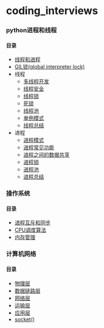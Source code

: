 # coding_interviews
 
### python进程和线程
#### 目录
* [线程和进程](https://github.com/skp-ops/coding_interviews/blob/main/%E5%A4%9A%E4%BB%BB%E5%8A%A1/%E6%A6%82%E8%BF%B0/%E5%B9%B6%E5%8F%91%E7%BC%96%E7%A8%8B.py)
* [GIL锁(global interpreter lock)](https://github.com/skp-ops/coding_interviews/blob/main/%E5%A4%9A%E4%BB%BB%E5%8A%A1/%E6%A6%82%E8%BF%B0/GIL%E9%94%81.py)
* 线程
  * [多线程开发](https://github.com/skp-ops/coding_interviews/blob/main/%E5%A4%9A%E4%BB%BB%E5%8A%A1/%E7%BA%BF%E7%A8%8B/%E5%A4%9A%E7%BA%BF%E7%A8%8B%E5%BC%80%E5%8F%91.py)
  * [线程安全](https://github.com/skp-ops/coding_interviews/blob/main/%E5%A4%9A%E4%BB%BB%E5%8A%A1/%E7%BA%BF%E7%A8%8B/%E7%BA%BF%E7%A8%8B%E5%AE%89%E5%85%A8.py)
  * [线程锁](https://github.com/skp-ops/coding_interviews/blob/main/%E5%A4%9A%E4%BB%BB%E5%8A%A1/%E7%BA%BF%E7%A8%8B/%E7%BA%BF%E7%A8%8B%E9%94%81.py)
  * [死锁](https://github.com/skp-ops/coding_interviews/blob/main/%E5%A4%9A%E4%BB%BB%E5%8A%A1/%E7%BA%BF%E7%A8%8B/%E6%AD%BB%E9%94%81.py)
  * [线程池](https://github.com/skp-ops/coding_interviews/blob/main/%E5%A4%9A%E4%BB%BB%E5%8A%A1/%E7%BA%BF%E7%A8%8B/%E7%BA%BF%E7%A8%8B%E6%B1%A0.py)
  * [单例模式](https://github.com/skp-ops/coding_interviews/blob/main/%E5%A4%9A%E4%BB%BB%E5%8A%A1/%E7%BA%BF%E7%A8%8B/%E5%8D%95%E4%BE%8B%E6%A8%A1%E5%BC%8F.py)
  * [线程总结](https://github.com/skp-ops/coding_interviews/blob/main/%E5%A4%9A%E4%BB%BB%E5%8A%A1/%E7%BA%BF%E7%A8%8B/%E7%BA%BF%E7%A8%8B%E6%80%BB%E7%BB%93.py)
* 进程
  * [进程模式](https://github.com/skp-ops/coding_interviews/blob/main/%E5%A4%9A%E4%BB%BB%E5%8A%A1/%E8%BF%9B%E7%A8%8B/%E8%BF%9B%E7%A8%8B%E6%A8%A1%E5%BC%8F.py)
  * [进程常见功能](https://github.com/skp-ops/coding_interviews/blob/main/%E5%A4%9A%E4%BB%BB%E5%8A%A1/%E8%BF%9B%E7%A8%8B/%E8%BF%9B%E7%A8%8B%E5%B8%B8%E8%A7%81%E5%8A%9F%E8%83%BD.py)
  * [进程之间的数据共享](https://github.com/skp-ops/coding_interviews/blob/main/%E5%A4%9A%E4%BB%BB%E5%8A%A1/%E8%BF%9B%E7%A8%8B/%E8%BF%9B%E7%A8%8B%E4%B9%8B%E9%97%B4%E7%9A%84%E6%95%B0%E6%8D%AE%E5%85%B1%E4%BA%AB.py)
  * [进程锁](https://github.com/skp-ops/coding_interviews/blob/main/%E5%A4%9A%E4%BB%BB%E5%8A%A1/%E8%BF%9B%E7%A8%8B/%E8%BF%9B%E7%A8%8B%E9%94%81.py)
  * [进程池](https://github.com/skp-ops/coding_interviews/blob/main/%E5%A4%9A%E4%BB%BB%E5%8A%A1/%E8%BF%9B%E7%A8%8B/%E8%BF%9B%E7%A8%8B%E6%B1%A0.py)
  * [进程总结](https://github.com/skp-ops/coding_interviews/blob/main/%E5%A4%9A%E4%BB%BB%E5%8A%A1/%E8%BF%9B%E7%A8%8B/%E8%BF%9B%E7%A8%8B%E6%80%BB%E7%BB%93.py)


### 操作系统
#### 目录
* [进程互斥和同步](https://github.com/skp-ops/coding_interviews/blob/main/%E6%93%8D%E4%BD%9C%E7%B3%BB%E7%BB%9F/%E8%BF%9B%E7%A8%8B%E4%BA%92%E6%96%A5%E5%92%8C%E5%90%8C%E6%AD%A5.md)
* [CPU调度算法](https://github.com/skp-ops/coding_interviews/blob/main/%E6%93%8D%E4%BD%9C%E7%B3%BB%E7%BB%9F/CPU%E8%B0%83%E5%BA%A6%E7%AE%97%E6%B3%95.md)
* [内存管理](https://github.com/skp-ops/coding_interviews/blob/main/%E6%93%8D%E4%BD%9C%E7%B3%BB%E7%BB%9F/%E5%86%85%E5%AD%98%E7%AE%A1%E7%90%86%E3%80%81%E5%9C%B0%E5%9D%80%E7%A9%BA%E9%97%B4%E3%80%81%E8%99%9A%E6%8B%9F%E7%A9%BA%E9%97%B4.md)


### 计算机网络
#### 目录
* [物理层](https://github.com/skp-ops/coding_interviews/blob/main/%E8%AE%A1%E7%AE%97%E6%9C%BA%E7%BD%91%E7%BB%9C/%E7%89%A9%E7%90%86%E5%B1%82.md)
* [数据链路层](https://github.com/skp-ops/coding_interviews/blob/main/%E8%AE%A1%E7%AE%97%E6%9C%BA%E7%BD%91%E7%BB%9C/%E6%95%B0%E6%8D%AE%E9%93%BE%E8%B7%AF%E5%B1%82.md)
* [网络层](https://github.com/skp-ops/coding_interviews/blob/main/%E8%AE%A1%E7%AE%97%E6%9C%BA%E7%BD%91%E7%BB%9C/%E7%BD%91%E7%BB%9C%E5%B1%82.md)
* [运输层](https://github.com/skp-ops/coding_interviews/blob/main/%E8%AE%A1%E7%AE%97%E6%9C%BA%E7%BD%91%E7%BB%9C/%E8%BF%90%E8%BE%93%E5%B1%82.md)
* [应用层](https://github.com/skp-ops/coding_interviews/blob/main/%E8%AE%A1%E7%AE%97%E6%9C%BA%E7%BD%91%E7%BB%9C/%E5%BA%94%E7%94%A8%E5%B1%82.md)
* [socket()](https://github.com/skp-ops/coding_interviews/blob/main/%E8%AE%A1%E7%AE%97%E6%9C%BA%E7%BD%91%E7%BB%9C/socket()%E5%9F%BA%E7%A1%80%E7%9F%A5%E8%AF%86.md)